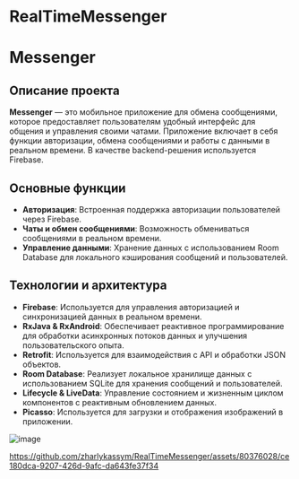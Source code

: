 # RealTimeMessenger
 # Messenger

## Описание проекта

**Messenger** — это мобильное приложение для обмена сообщениями, которое предоставляет пользователям удобный интерфейс для общения и управления своими чатами. Приложение включает в себя функции авторизации, обмена сообщениями и работы с данными в реальном времени. В качестве backend-решения используется Firebase.

## Основные функции

- **Авторизация**: Встроенная поддержка авторизации пользователей через Firebase.
- **Чаты и обмен сообщениями**: Возможность обмениваться сообщениями в реальном времени.
- **Управление данными**: Хранение данных с использованием Room Database для локального кэширования сообщений и пользователей.

## Технологии и архитектура

- **Firebase**: Используется для управления авторизацией и синхронизацией данных в реальном времени.
- **RxJava & RxAndroid**: Обеспечивает реактивное программирование для обработки асинхронных потоков данных и улучшения пользовательского опыта.
- **Retrofit**: Используется для взаимодействия с API и обработки JSON объектов.
- **Room Database**: Реализует локальное хранилище данных с использованием SQLite для хранения сообщений и пользователей.
- **Lifecycle & LiveData**: Управление состоянием и жизненным циклом компонентов с реактивным обновлением данных.
- **Picasso**: Используется для загрузки и отображения изображений в приложении.

![image](https://github.com/zharlykassym/RealTimeMessenger/assets/80376028/42acfcfa-c1dd-4ac4-8c84-5eef9e676586)


https://github.com/zharlykassym/RealTimeMessenger/assets/80376028/ce180dca-9207-426d-9afc-da643fe37f34

